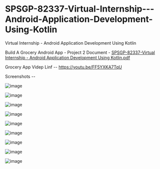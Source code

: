 # SPSGP-82337-Virtual-Internship---Android-Application-Development-Using-Kotlin
Virtual Internship - Android Application Development Using Kotlin
 
Build A Grocery Android App - Project 2 Document - [SPSGP-82337-Virtual Internship - Android Application Development Using Kotlin.pdf](https://github.com/smartinternz02/SPSGP-82337-Virtual-Internship---Android-Application-Development-Using-Kotlin/files/9581151/SPSGP-82337-Virtual.Internship.-.Android.Application.Development.Using.Kotlin.pdf)

Grocery App Videp Linf -- https://youtu.be/FF5YXKA7TqU

Screenshots --

![image](https://user-images.githubusercontent.com/80912984/190584470-890cd0ac-fe5d-4a13-b092-649e81d1d91b.png)

![image](https://user-images.githubusercontent.com/80912984/190584510-67decb9f-ed24-4d32-9c73-9e93df36ee85.png)

![image](https://user-images.githubusercontent.com/80912984/190584629-b36c3bb4-b37d-486b-a97b-c1122635a31a.png)

![image](https://user-images.githubusercontent.com/80912984/190584804-1c615940-29e4-47ad-9d6b-66e06ce71b4f.png)


![image](https://user-images.githubusercontent.com/80912984/190584888-b15be0c3-5566-48cd-93c8-a6a23fa26fc0.png)


![image](https://user-images.githubusercontent.com/80912984/190585343-86832e52-385c-49db-bce2-e4c5dd9f9557.png)


![image](https://user-images.githubusercontent.com/80912984/190585424-89eb5ff8-026f-45f2-b6d4-35fee8d6db52.png)


![image](https://user-images.githubusercontent.com/80912984/190585536-bd09e71f-e462-4f39-ae03-8339c56fdc61.png)

![image](https://user-images.githubusercontent.com/80912984/190585678-44d75bd2-44ca-456f-b2d4-674468278297.png)







